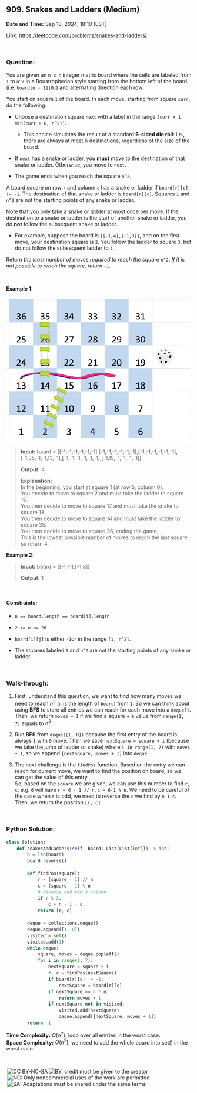 ## 909. Snakes and Ladders (Medium)
**Date and Time:** Sep 18, 2024, 18:10 (EST)

Link: https://leetcode.com/problems/snakes-and-ladders/

<br>

### Question:
You are given an `n x n` integer matrix board where the cells are labeled from `1` to `n^2` in a Boustrophedon style starting from the bottom left of the board (i.e. `board[n - 1][0]`) and alternating direction each row.

You start on square `1` of the board. In each move, starting from square `curr`, do the following:

* Choose a destination square `next` with a label in the range `[curr + 1, min(curr + 6, n^2)]`.
    * This choice simulates the result of a standard **6-sided die roll**: i.e., there are always at most 6 destinations, regardless of the size of the board.

* If `next` has a snake or ladder, you **must** move to the destination of that snake or ladder. Otherwise, you move to `next`.

* The game ends when you reach the square `n^2`.

A board square on row `r` and column `c` has a snake or ladder if `board[r][c] != -1`. The destination of that snake or ladder is `board[r][c]`. Squares `1` and `n^2` are not the starting points of any snake or ladder.

Note that you only take a snake or ladder at most once per move. If the destination to a snake or ladder is the start of another snake or ladder, you do **not** follow the subsequent snake or ladder.

* For example, suppose the board is `[[-1,4],[-1,3]]`, and on the first move, your destination square is `2`. You follow the ladder to square `3`, but do not follow the subsequent ladder to `4`.

Return _the least number of moves required to reach the square_ `n^2`. _If it is not possible to reach the square, return_ `-1`.

<br>

**Example 1:**

<img src="../images/909.png" width=500>

> **Input:** board = [[-1,-1,-1,-1,-1,-1],[-1,-1,-1,-1,-1,-1],[-1,-1,-1,-1,-1,-1],[-1,35,-1,-1,13,-1],[-1,-1,-1,-1,-1,-1],[-1,15,-1,-1,-1,-1]]
> 
> **Output:** 4
>
> **Explanation:** <br>
> In the beginning, you start at square 1 (at row 5, column 0). <br>
> You decide to move to square 2 and must take the ladder to square 15. <br>
> You then decide to move to square 17 and must take the snake to square 13. <br>
> You then decide to move to square 14 and must take the ladder to square 35. <br>
> You then decide to move to square 36, ending the game. <br>
> This is the lowest possible number of moves to reach the last square, so return 4.

**Example 2:**
> **Input:** board = [[-1,-1],[-1,3]]
> 
> **Output:** 1

<br>

#### Constraints:
* `n == board.length == board[i].length`

* `2 <= n <= 20`

* `board[i][j]` is either `-1`or in the range `[1, n^2]`.

* The squares labeled `1` and `n^2` are not the starting points of any snake or ladder.

<br>

### Walk-through: 
1. First, understand this question, we want to find how many moves we need to reach $n^2$ (`n` is the length of `board`) from `1`. So we can think about using **BFS** to store all entries we can reach for each move into a `deque[]`. Then, we return `moves + 1` if we find a square + a value from `range(1, 7)` equals to $n^2$.

2. Run **BFS** from `deque([1, 0])` because the first entry of the board is always `1` with `0` move. Then we save `nextSquare = square + i` (because we take the jump of ladder or snake) where `i in range(1, 7)` with `moves + 1`, so we append `[nextSquare, moves + 1]` into `deque`.

3. The next challenge is the `findPos` function. Based on the entry we can reach for current move, we want to find the position on board, so we can get the value of this entry. <br> So, based on the `square` we are given, we can use this number to find `r, c`, e.g. `6` will have `r = 6 - 1 // n`, `c = 6-1 % n`. We need to be careful of the case when `r` is odd, we need to reverse the `c` we find by `n-1-c`. Then, we return the position `[r, c]`.

<br>

### Python Solution:
```python
class Solution:
    def snakesAndLadders(self, board: List[List[int]]) -> int:
        n = len(board)
        board.reverse()

        def findPos(square):
            r = (square - 1) // n
            c = (square - 1) % n
            # Reverse odd row's column
            if r % 2:
                c = n - 1 - c
            return [r, c]

        deque = collections.deque()
        deque.append([1, 0])
        visited = set()
        visited.add(1)
        while deque:
            square, moves = deque.popleft()
            for i in range(1, 7):
                nextSquare = square + i
                r, c = findPos(nextSquare)
                if board[r][c] != -1:
                    nextSquare = board[r][c]
                if nextSquare == n * n:
                    return moves + 1
                if nextSquare not in visited:
                    visited.add(nextSquare)
                    deque.append([nextSquare, moves + 1])
        return -1
```
**Time Complexity:** $O(n^2)$, loop over all entries in the worst case. <br>
**Space Complexity:** $O(n^2)$, we need to add the whole board into set() in the worst case.

<br>

<img style="height:22px!important;margin-left:3px;vertical-align:text-bottom;" src="https://mirrors.creativecommons.org/presskit/icons/cc.svg?ref=chooser-v1" alt="CC BY-NC-SA" title="CC BY-NC-SA"><img style="height:22px!important;margin-left:3px;vertical-align:text-bottom;" src="https://mirrors.creativecommons.org/presskit/icons/by.svg?ref=chooser-v1" alt="BY: credit must be given to the creator" title="BY: credit must be given to the creator"><img style="height:22px!important;margin-left:3px;vertical-align:text-bottom;" src="https://mirrors.creativecommons.org/presskit/icons/nc.svg?ref=chooser-v1" alt="NC: Only noncommercial uses of the work are permitted" title="NC: Only noncommercial uses of the work are permitted"><img style="height:22px!important;margin-left:3px;vertical-align:text-bottom;" src="https://mirrors.creativecommons.org/presskit/icons/sa.svg?ref=chooser-v1" alt="SA: Adaptations must be shared under the same terms" title="SA: Adaptations must be shared under the same terms">